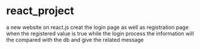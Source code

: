 # react_project
a new website on react.js
creat the login page as well as registration page
when the registered value is true while the login process the information will the compared with the db and give the related message


